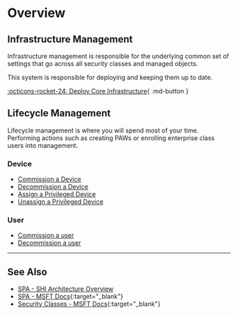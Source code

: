 # Overview

## Infrastructure Management

Infrastructure management is responsible for the underlying common set of settings that go across all security classes and managed objects.

This system is responsible for deploying and keeping them up to date.

[:octicons-rocket-24: Deploy Core Infrastructure](../../Deploy/Usage-Guide/index.md){ .md-button }

## Lifecycle Management

Lifecycle management is where you will spend most of your time. Performing actions such as creating PAWs or enrolling enterprise class users into management.

### Device

- [Commission a Device](../../Defend/Usage-Guide/Device/0-Commission.md)
- [Decommission a Device](../../Defend/Usage-Guide/Device/1-Decommission.md)
- [Assign a Privileged Device](../../Defend/Usage-Guide/Device/2-Assign.md)
- [Unassign a Privileged Device](../../Defend/Usage-Guide/Device/3-Unassign.md)

### User

- [Commission a user](../../Defend/Usage-Guide/User/Commission.md)
- [Decommission a user](../../Defend/Usage-Guide/User/Decommission.md)

---

## See Also

- [SPA - SHI Architecture Overview](../../Deploy/Securing-Privileged-Access.md)
- [SPA - MSFT Docs](https://aka.ms/spa){:target="_blank"}
- [Security Classes - MSFT Docs](https://learn.microsoft.com/en-us/security/privileged-access-workstations/privileged-access-security-levels){:target="_blank"}
